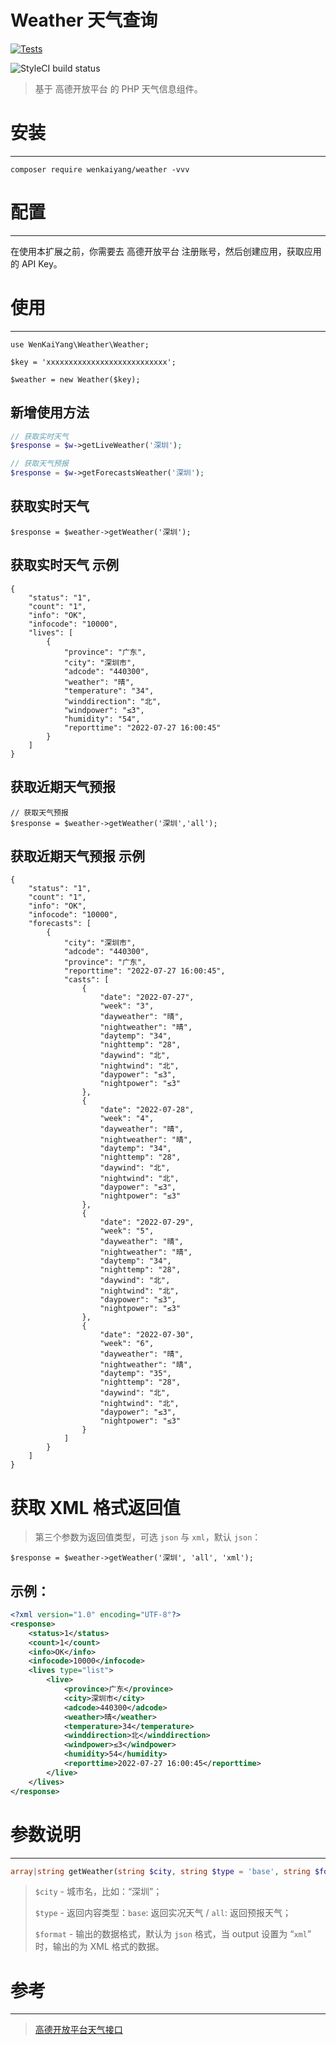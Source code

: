 # Weather 天气查询

[![Tests](https://github.com/WenKaiYang/weather/actions/workflows/tests.yml/badge.svg)](https://github.com/WenKaiYang/weather/actions/workflows/tests.yml)

![StyleCI build status](https://github.styleci.io/repos/518378096/shield)

> 基于 高德开放平台 的 PHP 天气信息组件。


# 安装
---

```shell
composer require wenkaiyang/weather -vvv
```

# 配置
---

在使用本扩展之前，你需要去 高德开放平台 注册账号，然后创建应用，获取应用的 API Key。

# 使用
---

```shell
use WenKaiYang\Weather\Weather;

$key = 'xxxxxxxxxxxxxxxxxxxxxxxxxxx';

$weather = new Weather($key);
```

## 新增使用方法
```php
// 获取实时天气
$response = $w->getLiveWeather('深圳');

// 获取天气预报
$response = $w->getForecastsWeather('深圳');
```

## 获取实时天气

```shell
$response = $weather->getWeather('深圳');
```

## 获取实时天气 示例

```shell
{
    "status": "1",
    "count": "1",
    "info": "OK",
    "infocode": "10000",
    "lives": [
        {
            "province": "广东",
            "city": "深圳市",
            "adcode": "440300",
            "weather": "晴",
            "temperature": "34",
            "winddirection": "北",
            "windpower": "≤3",
            "humidity": "54",
            "reporttime": "2022-07-27 16:00:45"
        }
    ]
}
```

## 获取近期天气预报

```shell
// 获取天气预报
$response = $weather->getWeather('深圳','all');
```

## 获取近期天气预报 示例

```shell
{
    "status": "1",
    "count": "1",
    "info": "OK",
    "infocode": "10000",
    "forecasts": [
        {
            "city": "深圳市",
            "adcode": "440300",
            "province": "广东",
            "reporttime": "2022-07-27 16:00:45",
            "casts": [
                {
                    "date": "2022-07-27",
                    "week": "3",
                    "dayweather": "晴",
                    "nightweather": "晴",
                    "daytemp": "34",
                    "nighttemp": "28",
                    "daywind": "北",
                    "nightwind": "北",
                    "daypower": "≤3",
                    "nightpower": "≤3"
                },
                {
                    "date": "2022-07-28",
                    "week": "4",
                    "dayweather": "晴",
                    "nightweather": "晴",
                    "daytemp": "34",
                    "nighttemp": "28",
                    "daywind": "北",
                    "nightwind": "北",
                    "daypower": "≤3",
                    "nightpower": "≤3"
                },
                {
                    "date": "2022-07-29",
                    "week": "5",
                    "dayweather": "晴",
                    "nightweather": "晴",
                    "daytemp": "34",
                    "nighttemp": "28",
                    "daywind": "北",
                    "nightwind": "北",
                    "daypower": "≤3",
                    "nightpower": "≤3"
                },
                {
                    "date": "2022-07-30",
                    "week": "6",
                    "dayweather": "晴",
                    "nightweather": "晴",
                    "daytemp": "35",
                    "nighttemp": "28",
                    "daywind": "北",
                    "nightwind": "北",
                    "daypower": "≤3",
                    "nightpower": "≤3"
                }
            ]
        }
    ]
}
```

# 获取 XML 格式返回值

> 第三个参数为返回值类型，可选 `json` 与 `xml`，默认 `json`：

```shell
$response = $weather->getWeather('深圳', 'all', 'xml');
```

## 示例：

```xml
<?xml version="1.0" encoding="UTF-8"?>
<response>
    <status>1</status>
    <count>1</count>
    <info>OK</info>
    <infocode>10000</infocode>
    <lives type="list">
        <live>
            <province>广东</province>
            <city>深圳市</city>
            <adcode>440300</adcode>
            <weather>晴</weather>
            <temperature>34</temperature>
            <winddirection>北</winddirection>
            <windpower>≤3</windpower>
            <humidity>54</humidity>
            <reporttime>2022-07-27 16:00:45</reporttime>
        </live>
    </lives>
</response>
```

# 参数说明
---
```php
array|string getWeather(string $city, string $type = 'base', string $format = 'json')
```

> `$city` - 城市名，比如：“深圳”；
> 
> `$type` - 返回内容类型：`base`: 返回实况天气 / `all`: 返回预报天气；
> 
> `$format`  - 输出的数据格式，默认为 `json` 格式，当 output 设置为 “`xml`” 时，输出的为 XML 格式的数据。

# 参考
---
> [高德开放平台天气接口](https://lbs.amap.com/api/webservice/guide/api/weatherinfo/)